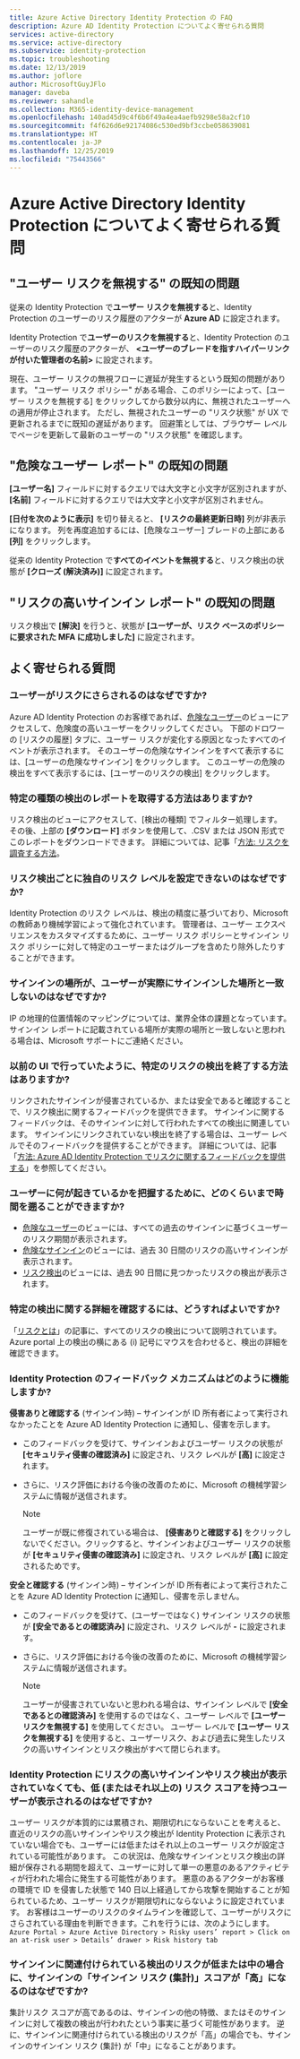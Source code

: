 ```yaml
---
title: Azure Active Directory Identity Protection の FAQ
description: Azure AD Identity Protection についてよく寄せられる質問
services: active-directory
ms.service: active-directory
ms.subservice: identity-protection
ms.topic: troubleshooting
ms.date: 12/13/2019
ms.author: joflore
author: MicrosoftGuyJFlo
manager: daveba
ms.reviewer: sahandle
ms.collection: M365-identity-device-management
ms.openlocfilehash: 140ad45d9c4f6b6f49a4ea4aefb9298e58a2cf10
ms.sourcegitcommit: f4f626d6e92174086c530ed9bf3ccbe058639081
ms.translationtype: HT
ms.contentlocale: ja-JP
ms.lasthandoff: 12/25/2019
ms.locfileid: "75443566"
---
```

# <a name="frequently-asked-questions-identity-protection-in-azure-active-directory"></a>Azure Active Directory Identity Protection についてよく寄せられる質問

## <a name="dismiss-user-risk-known-issues"></a>"ユーザー リスクを無視する" の既知の問題

従来の Identity Protection で**ユーザー リスクを無視する**と、Identity Protection のユーザーのリスク履歴のアクターが **Azure AD** に設定されます。

Identity Protection で**ユーザーのリスクを無視する**と、Identity Protection のユーザーのリスク履歴のアクターが、 **\<ユーザーのブレードを指すハイパーリンクが付いた管理者の名前\>** に設定されます。

現在、ユーザー リスクの無視フローに遅延が発生するという既知の問題があります。 "ユーザー リスク ポリシー" がある場合、このポリシーによって、[ユーザー リスクを無視する] をクリックしてから数分以内に、無視されたユーザーへの適用が停止されます。 ただし、無視されたユーザーの "リスク状態" が UX で更新されるまでに既知の遅延があります。 回避策としては、ブラウザー レベルでページを更新して最新のユーザーの "リスク状態" を確認します。

## <a name="risky-users-report-known-issues"></a>"危険なユーザー レポート" の既知の問題

**[ユーザー名]** フィールドに対するクエリでは大文字と小文字が区別されますが、 **[名前]** フィールドに対するクエリでは大文字と小文字が区別されません。

**[日付を次のように表示]** を切り替えると、 **[リスクの最終更新日時]** 列が非表示になります。 列を再度追加するには、[危険なユーザー] ブレードの上部にある **[列]** をクリックします。

従来の Identity Protection で**すべてのイベントを無視する**と、リスク検出の状態が **[クローズ (解決済み)]** に設定されます。

## <a name="risky-sign-ins-report-known-issues"></a>"リスクの高いサインイン レポート" の既知の問題

リスク検出で **[解決]** を行うと、状態が **[ユーザーが、リスク ベースのポリシーに要求された MFA に成功しました]** に設定されます。

## <a name="frequently-asked-questions"></a>よく寄せられる質問

### <a name="why-is-a-user-is-at-risk"></a>ユーザーがリスクにさらされるのはなぜですか?

Azure AD Identity Protection のお客様であれば、[危険なユーザー](howto-identity-protection-investigate-risk.md#risky-users)のビューにアクセスして、危険度の高いユーザーをクリックしてください。 下部のドロワーの [リスクの履歴] タブに、ユーザー リスクが変化する原因となったすべてのイベントが表示されます。 そのユーザーの危険なサインインをすべて表示するには、[ユーザーの危険なサインイン] をクリックします。 このユーザーの危険の検出をすべて表示するには、[ユーザーのリスクの検出] をクリックします。

### <a name="how-can-i-get-a-report-of-detections-of-a-specific-type"></a>特定の種類の検出のレポートを取得する方法はありますか?

リスク検出のビューにアクセスして、[検出の種類] でフィルター処理します。 その後、上部の **[ダウンロード]** ボタンを使用して、.CSV または JSON 形式でこのレポートをダウンロードできます。 詳細については、記事「[方法: リスクを調査する方法](howto-identity-protection-investigate-risk.md#risk-detections)。

### <a name="why-cant-i-set-my-own-risk-levels-for-each-risk-detection"></a>リスク検出ごとに独自のリスク レベルを設定できないのはなぜですか?

Identity Protection のリスク レベルは、検出の精度に基づいており、Microsoft の教師あり機械学習によって強化されています。 管理者は、ユーザー エクスペリエンスをカスタマイズするために、ユーザー リスク ポリシーとサインイン リスク ポリシーに対して特定のユーザーまたはグループを含めたり除外したりすることができます。

### <a name="why-does-the-location-of-a-sign-in-not-match-where-the-user-truly-signed-in-from"></a>サインインの場所が、ユーザーが実際にサインインした場所と一致しないのはなぜですか?

IP の地理的位置情報のマッピングについては、業界全体の課題となっています。 サインイン レポートに記載されている場所が実際の場所と一致しないと思われる場合は、Microsoft サポートにご連絡ください。 

### <a name="how-can-i-close-specific-risk-detections-like-i-did-in-the-old-ui"></a>以前の UI で行っていたように、特定のリスクの検出を終了する方法はありますか?

リンクされたサインインが侵害されているか、または安全であると確認することで、リスク検出に関するフィードバックを提供できます。 サインインに関するフィードバックは、そのサインインに対して行われたすべての検出に関連しています。 サインインにリンクされていない検出を終了する場合は、ユーザー レベルでそのフィードバックを提供することができます。 詳細については、記事「[方法: Azure AD Identity Protection でリスクに関するフィードバックを提供する](howto-identity-protection-risk-feedback.md)」を参照してください。

### <a name="how-far-can-i-go-back-in-time-to-understand-whats-going-on-with-my-user"></a>ユーザーに何が起きているかを把握するために、どのくらいまで時間を遡ることができますか?

- [危険なユーザー](howto-identity-protection-investigate-risk.md#risky-users)のビューには、すべての過去のサインインに基づくユーザーのリスク期間が表示されます。 
- [危険なサインイン](howto-identity-protection-investigate-risk.md#risky-sign-ins)のビューには、過去 30 日間のリスクの高いサインインが表示されます。 
- [リスク検出](howto-identity-protection-investigate-risk.md#risk-detections)のビューには、過去 90 日間に見つかったリスクの検出が表示されます。

### <a name="how-can-i-learn-more-about-a-specific-detection"></a>特定の検出に関する詳細を確認するには、どうすればよいですか?

「[リスクとは](concept-identity-protection-risks.md#risk-types-and-detection)」の記事に、すべてのリスクの検出について説明されています。 Azure portal 上の検出の横にある (i) 記号にマウスを合わせると、検出の詳細を確認できます。

### <a name="how-do-the-feedback-mechanisms-in-identity-protection-work"></a>Identity Protection のフィードバック メカニズムはどのように機能しますか?

**侵害ありと確認する** (サインイン時) – サインインが ID 所有者によって実行されなかったことを Azure AD Identity Protection に通知し、侵害を示します。

- このフィードバックを受けて、サインインおよびユーザー リスクの状態が **[セキュリティ侵害の確認済み]** に設定され、リスク レベルが **[高]** に設定されます。

- さらに、リスク評価における今後の改善のために、Microsoft の機械学習システムに情報が送信されます。

    > [!NOTE]
    > ユーザーが既に修復されている場合は、 **[侵害ありと確認する]** をクリックしないでください。クリックすると、サインインおよびユーザー リスクの状態が **[セキュリティ侵害の確認済み]** に設定され、リスク レベルが **[高]** に設定されるためです。

**安全と確認する** (サインイン時) – サインインが ID 所有者によって実行されたことを Azure AD Identity Protection に通知し、侵害を示しません。

- このフィードバックを受けて、(ユーザーではなく) サインイン リスクの状態が **[安全であるとの確認済み]** に設定され、リスク レベルが **-** に設定されます。

- さらに、リスク評価における今後の改善のために、Microsoft の機械学習システムに情報が送信されます。

    > [!NOTE]
    > ユーザーが侵害されていないと思われる場合は、サインイン レベルで **[安全であるとの確認済み]** を使用するのではなく、ユーザー レベルで **[ユーザー リスクを無視する]** を使用してください。 ユーザー レベルで **[ユーザー リスクを無視する]** を使用すると、ユーザーリスク、および過去に発生したリスクの高いサインインとリスク検出がすべて閉じられます。

### <a name="why-am-i-seeing-a-user-with-a-low-or-above-risk-score-even-if-no-risky-sign-ins-or-risk-detections-are-shown-in-identity-protection"></a>Identity Protection にリスクの高いサインインやリスク検出が表示されていなくても、低 (またはそれ以上の) リスク スコアを持つユーザーが表示されるのはなぜですか?

ユーザー リスクが本質的には累積され、期限切れにならないことを考えると、直近のリスクの高いサインインやリスク検出が Identity Protection に表示されていない場合でも、ユーザーには低またはそれ以上のユーザー リスクが設定されている可能性があります。 この状況は、危険なサインインとリスク検出の詳細が保存される期間を超えて、ユーザーに対して単一の悪意のあるアクティビティが行われた場合に発生する可能性があります。 悪意のあるアクターがお客様の環境で ID を侵害した状態で 140 日以上経過してから攻撃を開始することが知られているため、ユーザー リスクが期限切れにならないように設定されています。 お客様はユーザーのリスクのタイムラインを確認して、ユーザーがリスクにさらされている理由を判断できます。これを行うには、次のようにします。 `Azure Portal > Azure Active Directory > Risky users’ report > Click on an at-risk user > Details’ drawer > Risk history tab`

### <a name="why-does-a-sign-in-have-a-sign-in-risk-aggregate-score-of-high-when-the-detections-associated-with-it-are-of-low-or-medium-risk"></a>サインインに関連付けられている検出のリスクが低または中の場合に、サインインの「サインイン リスク (集計)」スコアが「高」になるのはなぜですか?

集計リスク スコアが高であるのは、サインインの他の特徴、またはそのサインインに対して複数の検出が行われたという事実に基づく可能性があります。 逆に、サインインに関連付けられている検出のリスクが「高」の場合でも、サインインのサインイン リスク (集計) が「中」になることがあります。 
